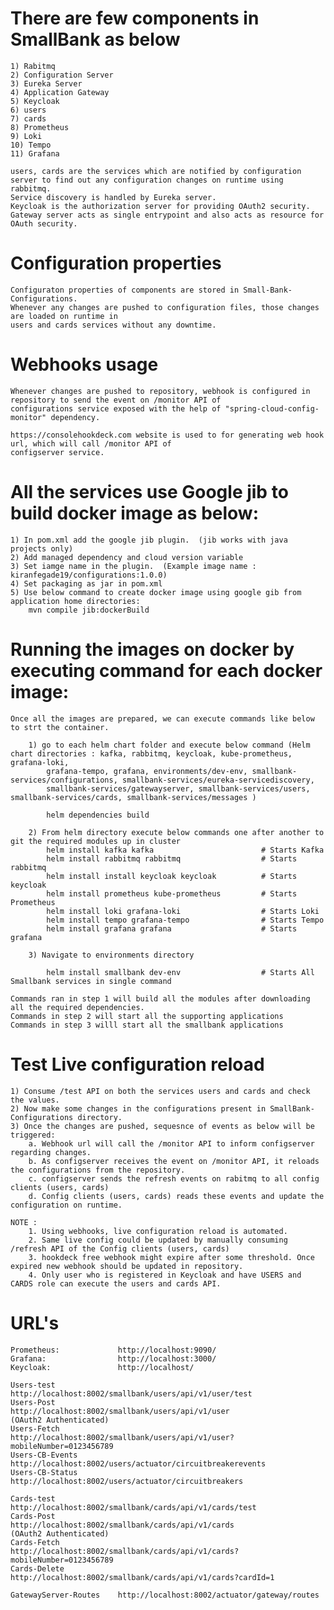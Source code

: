 
# There are few components in SmallBank as below
    1) Rabitmq
    2) Configuration Server
    3) Eureka Server
    4) Application Gateway
    5) Keycloak
    6) users  
    7) cards
    8) Prometheus
    9) Loki
    10) Tempo
    11) Grafana

    users, cards are the services which are notified by configuration server to find out any configuration changes on runtime using rabbitmq.
    Service discovery is handled by Eureka server.
    Keycloak is the authorization server for providing OAuth2 security.
    Gateway server acts as single entrypoint and also acts as resource for OAuth security.

# Configuration properties
    Configuraton properties of components are stored in Small-Bank-Configurations.
    Whenever any changes are pushed to configuration files, those changes are loaded on runtime in 
    users and cards services without any downtime.

# Webhooks usage
    Whenever changes are pushed to repository, webhook is configured in repository to send the event on /monitor API of 
    configurations service exposed with the help of "spring-cloud-config-monitor" dependency.
    
    https://consolehookdeck.com website is used to for generating web hook url, which will call /monitor API of 
    configserver service.

# All the services use Google jib to build docker image as below:
    1) In pom.xml add the google jib plugin.  (jib works with java projects only)
    2) Add managed dependency and cloud version variable
    3) Set iamge name in the plugin.  (Example image name : kiranfegade19/configurations:1.0.0)
    4) Set packaging as jar in pom.xml
    5) Use below command to create docker image using google gib from application home directories:
        mvn compile jib:dockerBuild

# Running the images on docker by executing command for each docker image:
    Once all the images are prepared, we can execute commands like below to strt the container.

        1) go to each helm chart folder and execute below command (Helm chart directories : kafka, rabbitmq, keycloak, kube-prometheus, grafana-loki,
            grafana-tempo, grafana, environments/dev-env, smallbank-services/configurations, smallbank-services/eureka-servicediscovery,
            smallbank-services/gatewayserver, smallbank-services/users, smallbank-services/cards, smallbank-services/messages )
            
            helm dependencies build

        2) From helm directory execute below commands one after another to git the required modules up in cluster
            helm install kafka kafka                        # Starts Kafka
            helm install rabbitmq rabbitmq                  # Starts rabbitmq
            helm install install keycloak keycloak          # Starts keycloak
            helm install prometheus kube-prometheus         # Starts Prometheus
            helm install loki grafana-loki                  # Starts Loki
            helm install tempo grafana-tempo                # Starts Tempo
            helm install grafana grafana                    # Starts grafana

        3) Navigate to environments directory
            
            helm install smallbank dev-env                  # Starts All Smallbank services in single command
    
    Commands ran in step 1 will build all the modules after downloading all the required dependencies.
    Commands in step 2 will start all the supporting applications
    Commands in step 3 willl start all the smallbank applications


# Test Live configuration reload
    1) Consume /test API on both the services users and cards and check the values.
    2) Now make some changes in the configurations present in SmallBank-Configurations directory.
    3) Once the changes are pushed, sequesnce of events as below will be triggered:
        a. Webhook url will call the /monitor API to inform configserver regarding changes.
        b. As configserver receives the event on /monitor API, it reloads the configurations from the repository.
        c. configserver sends the refresh events on rabitmq to all config clients (users, cards)
        d. Config clients (users, cards) reads these events and update the configuration on runtime.

    NOTE : 
        1. Using webhooks, live configuration reload is automated.
        2. Same live config could be updated by manually consuming /refresh API of the Config clients (users, cards)
        3. hookdeck free webhook might expire after some threshold. Once expired new webhook should be updated in repository.
        4. Only user who is registered in Keycloak and have USERS and CARDS role can execute the users and cards API.


# URL's
    Prometheus:             http://localhost:9090/
    Grafana:                http://localhost:3000/
    Keycloak:               http://localhost/
        
    Users-test              http://localhost:8002/smallbank/users/api/v1/user/test
    Users-Post              http://localhost:8002/smallbank/users/api/v1/user                               (OAuth2 Authenticated)
    Users-Fetch             http://localhost:8002/smallbank/users/api/v1/user?mobileNumber=0123456789
    Users-CB-Events         http://localhost:8002/users/actuator/circuitbreakerevents
    Users-CB-Status         http://localhost:8002/users/actuator/circuitbreakers
        
    Cards-test              http://localhost:8002/smallbank/cards/api/v1/cards/test
    Cards-Post              http://localhost:8002/smallbank/cards/api/v1/cards                              (OAuth2 Authenticated)
    Cards-Fetch             http://localhost:8002/smallbank/cards/api/v1/cards?mobileNumber=0123456789
    Cards-Delete            http://localhost:8002/smallbank/cards/api/v1/cards?cardId=1
    
    GatewayServer-Routes    http://localhost:8002/actuator/gateway/routes
    


